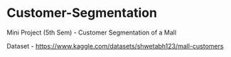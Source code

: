 # Customer-Segmentation
Mini Project (5th Sem) - Customer Segmentation of a Mall

Dataset - https://www.kaggle.com/datasets/shwetabh123/mall-customers
